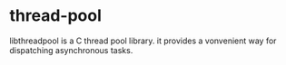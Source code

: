 thread-pool
===========

libthreadpool is a C thread pool library. it provides a vonvenient way for dispatching asynchronous tasks.
